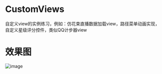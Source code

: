 # CustomViews
自定义view的实例练习，例如：仿花束直播数据加载view，路径菜单动画实现，自定义星级评分控件，类似QQ计步器view
# 效果图
![image](https://github.com/Chen-Al/CustomViews/blob/master/images/Video_20200509_121928_175[1].gif)
